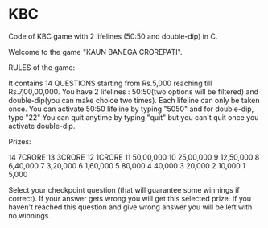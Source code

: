 # KBC
Code of KBC game  with 2 lifelines (50:50 and double-dip) in C.

Welcome to the game "KAUN BANEGA CROREPATI".

RULES of the game:

It contains 14 QUESTIONS starting from Rs.5,000 reaching till Rs.7,00,00,000. 
You have 2 lifelines : 50:50(two options will be filtered) and double-dip(you can make choice two times). Each lifeline can only be taken once.
You can activate 50:50 lifeline by typing "5050" and for double-dip, type "22"
You can quit anytime by typing "quit" but you can't quit once you activate double-dip.

Prizes:

14    7CRORE
13    3CRORE
12    1CRORE
11    50,00,000
10    25,00,000
9     12,50,000
8     6,40,000
7     3,20,000
6     1,60,000
5     80,000
4     40,000
3     20,000
2     10,000
1     5,000

Select your checkpoint question (that will guarantee some winnings if correct). If your answer gets wrong you will get this selected prize. If you haven't reached this question and give wrong answer you will be left with no winnings.

